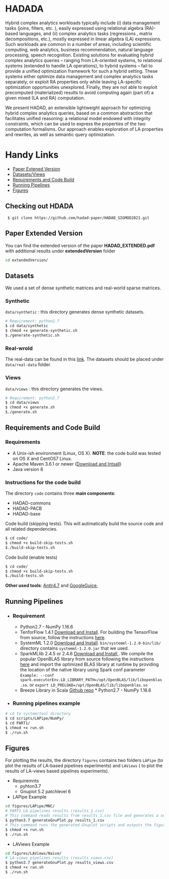 # HADADA
<meta name="robots" content="noindex">
Hybrid complex analytics workloads typically include (i) data management tasks (joins, filters, etc. ), easily expressed using relational algebra (RA)-based languages, and (ii) complex analytics tasks (regressions , matrix decompositions, etc.), mostly expressed in linear algebra (LA) expressions. Such workloads are common in a number of areas, including scientific computing, web analytics, business recommendation, natural language processing, speech recognition. Existing solutions for evaluating hybrid complex analytics queries – ranging from LA-oriented systems, to relational systems (extended to handle LA operations), to hybrid systems – fail to provide a unified optimization framework for such a hybrid setting. These systems either optimize data management and complex analytics tasks separately, or exploit RA properties only while leaving LA-specific
 optimization opportunities unexplored. Finally, they are not able to exploit precomputed (materialized) results to avoid computing again (part of) a given mixed (LA and RA) computation.

We present HADAD, an extensible lightweight approach for optimizing hybrid complex analytics queries, based on a common abstraction that facilitates unified reasoning: a relational model endowed with integrity constraints, which can be used to express the properties of the two computation formalisms. Our approach enables exploration of LA properties and rewrites, as well as semantic query optimization. 

# Handy Links
* [Paper Extened Version ](#paper-extended-version)
* [Datasets/Views](#datasets)
* [Requirements and Code Build](#requirements-and-code-build)
* [Running Pipelines](#running-pipelines)
* [Figures](#figures)

## Checking out HDADA
```
 $ git clone https://github.com/hadad-paper/HADAD_SIGMOD2021.git
```
## Paper Extended Version
You can find  the extended version of the paper **HADAD_EXTENDED.pdf**  with additional results under **extendedVersion** folder 
```bash
cd extendedVersion/
```
## Datasets 
We used a set of dense synthetic matrices and real-world sparse matrices. 

### Synthetic
```data/synthetic```  : this directory generates dense synthetic datasets. 
```bash
# Requirement: python2.7
$ cd data/synthetic 
$ chmod +x generate-synthetic.sh 
$./generate-synthetic.sh 
```
### Real-wrold
The real-data can be found in this [link](https://drive.google.com/drive/folders/1imC5lMV8hA7csua91nj0efW19lK2GN9p?usp=sharing).
The datasets should be placed under ``data/real-data`` folder.

### Views
```data/views``` : this directory generates the views. 
```bash
# Requirement: python2.7 
$ cd data/views
$ chmod +x generate.sh
$./generate.sh
```
##  Requirements and Code Build

###  Requirements
* A Unix-ish environment (Linux, OS X). **NOTE**: the code build was tested on OS X and CentOS7 Linux.
* Apache Maven 3.6.1 or newer ([Download and Intsall](https://maven.apache.org/))
* Java version 8
### Instructions for the code build 
The directory ``code`` contains three **main components**:
* HADAD-commons
* HADAD-PACB
* HADAD-base

Code build (skipping tests). This will autimatically build the source code and all related dependencies.   
```bash
$ cd code/
$ chmod +x build-skip-tests.sh 
$./build-skip-tests.sh 
```
Code build (enable tests)
```bash
$ cd code/
$ chmod +x build-skip-tests.sh 
$./build-tests.sh 
```
**Other used tools**: [Antlr4.7](https://www.antlr.org/)  and  [GoogleGuice](https://github.com/google/guice), 
##  Running Pipelines
* ###  Requirement
	* Python2.7 - NumPy 1.16.6
	* TenforFlow 1.4.1 [Download and Install](https://www.tensorflow.org/install). For building the TensorFlow from source, follow the instructions [here](https://www.tensorflow.org/install/source).
	* SystemML 1.2.0 [Download and Install](http://www.apache.org/dyn/closer.lua/systemml/1.2.0/systemml-1.2.0-bin.tgz).  ``bin/systemml-1.2.0-bin/lib/`` directory contains ``systemml-1.2.0.jar``  that we used.
	* SparkMLlib 2.4.5 or 2.4.6 [Download and Install ](https://spark.apache.org/downloads.html). We compile the popular OpenBLAS library from source following the instructions [here](http://systemds.apache.org/docs/1.2.0/native-backend) and import  the optimized BLAS library at runtime by providing the location of the native library using Spark conf parameter ``Example: --conf spark.executorEnv.LD_LIBRARY_PATH=/opt/OpenBLAS/lib/libopenblas.so``. or ``export LD_PRELOAD=/opt/OpenBLAS/lib/libopenblas.so``
	* Breeze Library in Scala [Github repo](https://github.com/scalanlp/breeze)	* Python2.7 - NumPy 1.16.6
* ### Running pipelines example
```bash
# cd to system/tool directory
$ cd scripts/LAPipe/NumPy/
$ cd PART1/
$ chmod +x run.sh
$ ./run.sh 
```
##  Figures 
For plotting the results,  the directory ``figures`` contains two folders ``LAPipe`` (to plot the results of LA-based pipelines experiments)  and ``LAViews`` ( to plot the results of LA-views based pipelines experiments). 
*  Requiremnts 
	* pyhton3.7 
	* Gnuplot  5.2 patchlevel 6
* LAPipe Example 
 ```bash
 cd figures/LAPipe/MNC/
 # PART1 LA pipelines results (results_1.csv)
 # This command reads results from results_1.csv file and generates a set of Gnuplot scripts.
 $ python3.7 generateGnuPlot.py results_1.csv 
 # This command runs the generated Gnuplot scripts and outputs the figures under /figures folder.
 $ chmod +x run.sh
 $ ./run.sh
 ```
 
* LAViews Example 
 ```bash
 cd figures/LAViews/Naive/
 # LA-views pipelines results (results_views.csv)
 $ python3.7 generateGnuPlot.py results_views.csv 
 $ chmod +x run.sh
 $ ./run.sh
 ```

